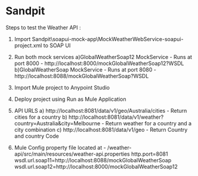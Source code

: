 # Sandpit

Steps to test the Weather API :

1) Import Sandpit\soapui-mock-app\MockWeatherWebService-soapui-project.xml to SOAP UI

2) Run both mock services 
    a)GlobalWeatherSoap12 MockService - Runs at port 8000 -  http://localhost:8000/mockGlobalWeatherSoap12?WSDL
    b)GlobalWeatherSoap MockService - Runs at port 8080  - http://localhost:8088/mockGlobalWeatherSoap?WSDL
    
3) Import Mule project to Anypoint Studio 

4) Deploy project using Run as Mule Application

5) API URLS 
    a) http://localhost:8081/data/v1/geo/Australia/cities  - Return cities for a country
    b) http://localhost:8081/data/v1/weather?country=Australia&city=Melbourne - Return weather for a country and a city combination
    c) http://localhost:8081/data/v1/geo  -  Return Country and country Code

6) Mule Config property file located at - /weather-api/src/main/resources/weather-api.properties
      http.port=8081
      wsdl.url.soap11=http://localhost:8088/mockGlobalWeatherSoap
      wsdl.url.soap12=http://localhost:8000/mockGlobalWeatherSoap12
